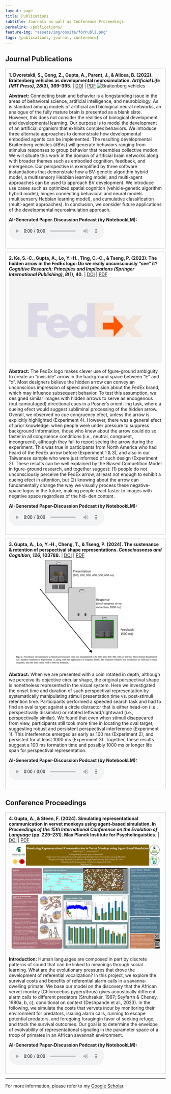 ```yaml
---
layout: page
title: Publications
subtitle: Journals as well as Conference Proceedings.
permalink: /publications/
feature-img: "assets/img/onsite/forPubli.png"
tags: [publications, journal, conference]
---
```


## Journal Publications

<div style="border: 1px solid #ccc; padding: 10px; margin-bottom: 10px;">
<b>1. Dvoretskii, S., Gong, Z., Gupta, A., Parent, J., & Alicea, B. (2022). Braitenberg vehicles as developmental neurosimulation. <i>Artificial Life (MIT Press)</i>, <i>28</i>(3), 369–395.</b> | <a href="https://doi.org/10.1162/artl_a_00384">DOI</a> | <a href="https://scholar.google.com/scholar_url?url=https://direct.mit.edu/artl/article-pdf/28/3/369/2037990/artl_a_00384.pdf&hl=en&sa=T&oi=ucasa&ct=ucasa&ei=XBIoZ6wn8MjL1g_TwsrxBQ&scisig=AFWwaeYSNXGh0U3HIMDxv6Cul-zc">PDF</a>

  <img src="https://raw.githubusercontent.com/ankiitgupta7/ankiitgupta7.github.io/refs/heads/master/assets/img/pubicationImages/BV.gif" alt="Braitenberg vehicles">

  <b>Abstract:</b> Connecting brain and behavior is a longstanding issue in the areas of behavioral science, artificial intelligence, and neurobiology. As is standard among models of artificial and biological neural networks, an analogue of the fully mature brain is presented as a blank slate. However, this does not consider the realities of biological development and developmental learning. Our purpose is to model the development of an artificial organism that exhibits complex behaviors. We introduce three alternate approaches to demonstrate how developmental embodied agents can be implemented. The resulting developmental Braitenberg vehicles (dBVs) will generate behaviors ranging from stimulus responses to group behavior that resembles collective motion. We will situate this work in the domain of artificial brain networks along with broader themes such as embodied cognition, feedback, and emergence. Our perspective is exemplified by three software instantiations that demonstrate how a BV-genetic algorithm hybrid model, a multisensory Hebbian learning model, and multi-agent approaches can be used to approach BV development. We introduce use cases such as optimized spatial cognition (vehicle-genetic algorithm hybrid model), hinges connecting behavioral and neural models (multisensory Hebbian learning model), and cumulative classification (multi-agent approaches). In conclusion, we consider future applications of the developmental neurosimulation approach.

  <b>AI-Generated Paper-Discussion Podcast (by NotebookLM):</b> <audio controls><source src="https://raw.githubusercontent.com/ankiitgupta7/ankiitgupta7.github.io/master/assets/audio/Alife_BV.wav" type="audio/wav">Your browser does not support the audio element.</audio>
</div>

<div style="border: 1px solid #ccc; padding: 10px; margin-bottom: 10px;">
<b>2. Ke, S.-C., Gupta, A., Lo, Y.-H., Ting, C.-C., & Tseng, P. (2023). The hidden arrow in the FedEx logo: Do we really unconsciously “see” it? <i>Cognitive Research: Principles and Implications (Springer International Publishing)</i>, <i>8</i>(1), 40.</b> | <a href="https://doi.org/10.1186/s41235-023-00494-x">DOI</a> | <a href="https://cognitiveresearchjournal.springeropen.com/counter/pdf/10.1186/s41235-023-00494-x.pdf">PDF</a>

  <img src="https://raw.githubusercontent.com/ankiitgupta7/ankiitgupta7.github.io/refs/heads/master/assets/img/pubicationImages/FedEx.jpg" alt="FedEx logo">

  <b>Abstract:</b> The FedEx logo makes clever use of fgure-ground ambiguity to create an “invisible” arrow in the background space between “E” and “x”. Most designers believe the hidden arrow can convey an unconscious impression of speed and precision about the FedEx brand, which may infuence subsequent behavior. To test this assumption, we designed similar images with hidden arrows to serve as endogenous (but camoufaged) directional cues in a Posner’s orient‑ ing task, where a cueing efect would suggest subliminal processing of the hidden arrow. Overall, we observed no cue congruency efect, unless the arrow is explicitly highlighted (Experiment 4). However, there was a general efect of prior knowledge: when people were under pressure to suppress background information, those who knew about the arrow could do so faster in all congruence conditions (i.e., neutral, congruent, incongruent), although they fail to report seeing the arrow during the experiment. This was true in participants from North America who had heard of the FedEx arrow before (Experiment 1 & 3), and also in our Taiwanese sample who were just informed of such design (Experiment 2). These results can be well explained by the Biased Competition Model in fgure-ground research, and together suggest: (1) people do not unconsciously perceive the FedEx arrow, at least not enough to exhibit a cueing efect in attention, but (2) knowing about the arrow can fundamentally change the way we visually process these negative-space logos in the future, making people react faster to images with negative space regardless of the hid‑ den content.

  <b>AI-Generated Paper-Discussion Podcast (by NotebookLM):</b> <audio controls><source src="https://raw.githubusercontent.com/ankiitgupta7/ankiitgupta7.github.io/master/assets/audio/FedEx_Paper.wav" type="audio/wav">Your browser does not support the audio element.</audio>
</div>

<div style="border: 1px solid #ccc; padding: 10px; margin-bottom: 10px;">
<b>3. Gupta, A., Lo, Y.-H., Cheng, T., & Tseng, P. (2024). The sustenance & retention of perspectival shape representations. <i>Consciousness and Cognition</i>, <i>126</i>, 103788.</b> | <a href="https://doi.org/10.1016/j.concog.2024.103788">DOI</a> | <a href="https://www.sciencedirect.com/science/article/abs/pii/S1053810024001557?via%3Dihub">PDF</a>

  <img src="https://raw.githubusercontent.com/ankiitgupta7/ankiitgupta7.github.io/refs/heads/master/assets/img/pubicationImages/PS6.png" alt="Perspectival shape">

  <b>Abstract:</b> When we are presented with a coin rotated in depth, although we perceive its objective circular shape, the original perspectival shape is nonetheless represented in the visual system. Here we investigated the onset time and duration of such perspectival representation by systematically manipulating stimuli presentation time vs. post-stimuli retention time. Participants performed a speeded search task and had to find an oval target against a circle distractor that is either head-on (i.e., perspectivally dissimilar) or rotated leftward/rightward (i.e., perspectivally similar). We found that even when stimuli disappeared from view, participants still took more time in locating the oval target, suggesting robust and persistent perspectival interference (Experiment 1). This interference emerged as early as 100 ms (Experiment 2), and persisted for at least 1000 ms (Experiment 3). Together, these results suggest a 100 ms formation time and possibly 1000 ms or longer life span for perspectival representation.

  <b>AI-Generated Paper-Discussion Podcast (by NotebookLM):</b> <audio controls><source src="https://raw.githubusercontent.com/ankiitgupta7/ankiitgupta7.github.io/master/assets/audio/Perspectival Shape Representation.wav" type="audio/wav">Your browser does not support the audio element.</audio>
</div>

## Conference Proceedings

<div style="border: 1px solid #ccc; padding: 10px; margin-bottom: 10px;">
<b>4. Gupta, A., & Steen, F. (2024). Simulating representational communication in vervet monkeys using agent-based simulation. In <i>Proceedings of the 15th International Conference on the Evolution of Language</i> (pp. 229–231). Max Planck Institute for Psycholinguistics.</b> | <a href="https://doi.org/10.17617/2.3587960">DOI</a> | <a href="https://pure.mpg.de/rest/items/item_3587960_5/component/file_3600212/content">PDF</a>

  <img src="https://raw.githubusercontent.com/ankiitgupta7/ankiitgupta7.github.io/refs/heads/master/assets/img/pubicationImages/EvoLang.png" alt="EvoLang">

  <b>Introduction:</b> Human languages are composed in part by discrete patterns of sound that can be linked to meanings through social learning. What are the evolutionary pressures that drove the development of referential vocalization? In this project, we explore the survival costs and benefits of referential alarm calls in a savanna-dwelling primate. We base our model on the discovery that the African vervet monkey (Chlorocebus pygerythrus) gives acoustically different alarm calls to different predators (Struhsaker, 1967; Seyfarth & Cheney, 1980a, b, c), conditional on context (Deshpande et al., 2023). In the following, we simulate the costs that vervets incur by monitoring their environment for predators, issuing alarm calls, running to escape potential predators, and foregoing foragingin favor of seeking refuge, and track the survival outcomes. Our goal is to determine the envelope of evolvability of representational signaling in the parameter space of a troop of primates in an African savannah environment.

  <b>AI-Generated Paper-Discussion Podcast (by NotebookLM):</b> <audio controls><source src="https://raw.githubusercontent.com/ankiitgupta7/ankiitgupta7.github.io/master/assets/audio/vervetSim.wav" type="audio/wav">Your browser does not support the audio element.</audio>
</div>


---

For more information, please refer to my [Google Scholar](https://scholar.google.com/citations?user=FTCbGjoAAAAJ&hl=en).

